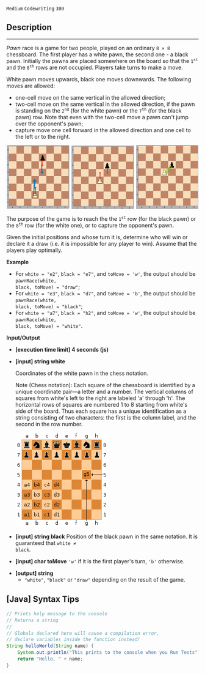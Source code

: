 `Medium`	`Codewriting` 	`300`

## Description

---

_Pawn_ race is a game for two people, played on an ordinary <code>8 × 8</code> chessboard. The first player has a white pawn, the second one - a black pawn. Initially the pawns are placed somewhere on the board so that the <code>1<sup>st</sup></code> and the <code>8<sup>th</sup></code> rows are not occupied. Players take turns to make a move.

White pawn moves upwards, black one moves downwards. The following moves are allowed:

- one-cell move on the same vertical in the allowed direction;
- two-cell move on the same vertical in the allowed direction, if the pawn is standing on the <code>2<sup>nd</sup></code> (for the white pawn) or the <code>7<sup>th</sup></code> (for the black pawn) row. Note that even with the two-cell move a pawn can't jump over the opponent's pawn;
- capture move one cell forward in the allowed direction and one cell to the left or to the right.

![](./img.png)

The purpose of the game is to reach the the <code>1<sup>st</sup></code> row (for the black pawn) or the <code>8<sup>th</sup></code> row (for the white one), or to capture the opponent's pawn.

Given the initial positions and whose turn it is, determine who will win or declare it a draw (i.e. it is impossible for any player to win). Assume that the players play optimally.

**Example**

- For <code>white = "e2"</code>, <code>black = "e7"</code>, and <code>toMove = 'w'</code>, the output should be
  <code>pawnRace(white, black, toMove) = "draw"</code>;
- For <code>white = "e3"</code>, <code>black = "d7"</code>, and <code>toMove = 'b'</code>, the output should be
  <code>pawnRace(white, black, toMove) = "black"</code>;
- For <code>white = "a7"</code>, <code>black = "h2"</code>, and <code>toMove = 'w'</code>, the output should be
  <code>pawnRace(white, black, toMove) = "white"</code>.

**Input/Output**

- **[execution time limit] 4 seconds (js)**
- **[input] string white**

  Coordinates of the white pawn in the chess notation.<br>

  Note (Chess notation): Each square of the chessboard is identified by a unique coordinate pair—a letter and a number. The vertical columns of squares from white's left to the right are labeled 'a' through 'h'. The horizontal rows of squares are numbered 1 to 8 starting from white's side of the board. Thus each square has a unique identification as a string consisting of two characters: the first is the column label, and the second in the row number.

  ![](./img_1.png)

- **[input] string black**
  Position of the black pawn in the same notation. It is guaranteed that <code>white ≠ black</code>.<br>

- **[input] char toMove**
  <code>'w'</code> if it is the first player's turn, <code>'b'</code> otherwise.<br>

* **[output] string**
  - <code>"white"</code>, <code>"black"</code> or <code>"draw"</code> depending on the result of the game.

## [Java] Syntax Tips

``` java
// Prints help message to the console
// Returns a string
// 
// Globals declared here will cause a compilation error,
// declare variables inside the function instead!
String helloWorld(String name) {
    System.out.println("This prints to the console when you Run Tests");
    return "Hello, " + name;
}
```
